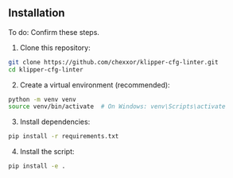 
## Installation

To do: Confirm these steps.

1. Clone this repository:
```bash
git clone https://github.com/chexxor/klipper-cfg-linter.git
cd klipper-cfg-linter
```

2. Create a virtual environment (recommended):
```bash
python -m venv venv
source venv/bin/activate  # On Windows: venv\Scripts\activate
```

3. Install dependencies:
```bash
pip install -r requirements.txt
```

4. Install the script:
```bash
pip install -e .
```
